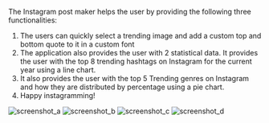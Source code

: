 The Instagram post maker helps the user by providing the following three functionalities:
  1. The users can quickly select a trending image and add a custom top and bottom quote to it in a custom font
  2. The application also provides the user with 2 statistical data. It provides the user with the top 8 trending hashtags on Instagram for the current year using a line chart.
  3. It also provides the user with the top 5 Trending genres on Instagram and how they are distributed by percentage using a pie chart.
  4. Happy instagramming!
     
![screenshot_a](https://github.com/siddhantxshirguppe/Instagram_Post_Maker/assets/28926200/19e6e476-14bc-498c-a68c-f90cd99e26a9)
![screenshot_b](https://github.com/siddhantxshirguppe/Instagram_Post_Maker/assets/28926200/2e6d07dd-71e8-4548-87db-6747d465981f)
![screenshot_c](https://github.com/siddhantxshirguppe/Instagram_Post_Maker/assets/28926200/4c1b1548-a200-47ef-a91a-74af380941da)
![screenshot_d](https://github.com/siddhantxshirguppe/Instagram_Post_Maker/assets/28926200/a5531643-6207-4a98-be56-3fcdf255c956)
